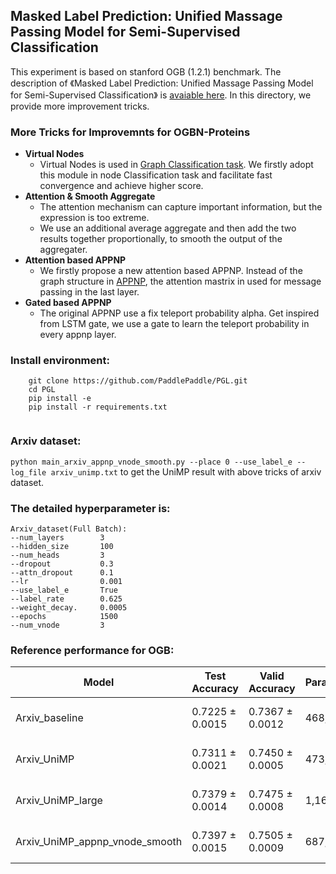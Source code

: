 ## Masked Label Prediction: Unified Massage Passing Model for Semi-Supervised Classification

This experiment is based on stanford OGB (1.2.1) benchmark. The description of 《Masked Label Prediction: Unified Massage Passing Model for Semi-Supervised Classification》 is [avaiable here](https://arxiv.org/pdf/2009.03509.pdf). In this directory, we provide more improvement tricks.

### More Tricks for Improvemnts for OGBN-Proteins
- **Virtual Nodes**
    - Virtual Nodes is used in [Graph Classification task](https://arxiv.org/pdf/1708.04357.pdf). We firstly adopt this module in node Classification task and facilitate fast convergence and achieve higher score.
- **Attention & Smooth Aggregate**
    - The attention mechanism can capture important information, but the expression is too extreme. 
    - We use an additional average aggregate and then add the two results together proportionally, to smooth the output of the aggregater.
- **Attention based APPNP**
    - We firstly propose a new attention based APPNP. Instead of the graph structure in [APPNP](https://www.in.tum.de/daml/ppnp/), the attention mastrix in used for message passing in the last layer.
- **Gated based APPNP**
    - The original APPNP use a fix teleport probability alpha. Get inspired from LSTM gate, we use a gate to learn the teleport probability in every appnp layer.


### Install environment:
``` 
    git clone https://github.com/PaddlePaddle/PGL.git
    cd PGL
    pip install -e 
    pip install -r requirements.txt
    
```
### Arxiv dataset:
  ```python main_arxiv_appnp_vnode_smooth.py --place 0 --use_label_e --log_file arxiv_unimp.txt``` to get the UniMP result with above tricks of arxiv dataset.
  
  
### The **detailed hyperparameter** is:

```
Arxiv_dataset(Full Batch):              
--num_layers        3                                       
--hidden_size       100                                  
--num_heads         3                        
--dropout           0.3                      
--attn_dropout      0.1
--lr                0.001                    
--use_label_e       True                     
--label_rate        0.625                    
--weight_decay.     0.0005
--epochs            1500
--num_vnode         3
```

### Reference performance for OGB:

| Model              |Test Accuracy    |Valid Accuracy   | Parameters    | Hardware |
| ------------------ |--------------   | --------------- | -------------- |----------|
| Arxiv_baseline     | 0.7225  ± 0.0015 | 0.7367  ± 0.0012 | 468,369  | Tesla V100 (32GB) |
| Arxiv_UniMP        | 0.7311  ± 0.0021 | 0.7450  ± 0.0005 | 473,489 | Tesla V100 (32GB) |
| Arxiv_UniMP_large        | 0.7379  ± 0.0014 | 0.7475  ± 0.0008 | 1,162,515 | Tesla V100 (32GB) |
| Arxiv_UniMP_appnp_vnode_smooth        | 0.7397  ± 0.0015 | 0.7505  ± 0.0009 | 687,377 | Tesla V100 (32GB) |
   
